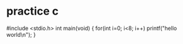 # practice c
#include <stdio.h>
int main(void)
{
  for(int i=0; i<8; i++)
  printf("hello world\n");
  }
